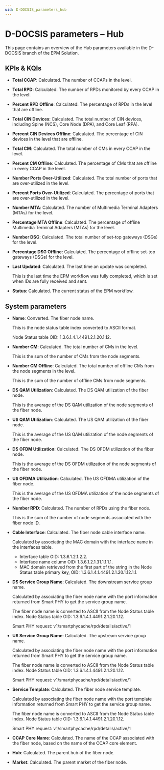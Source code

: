 ```yaml
---
uid: D-DOCSIS_parameters_hub
---
```


# D-DOCSIS parameters – Hub

This page contains an overview of the Hub parameters available in the D-DOCSIS branch of the EPM Solution.

## KPIs & KQIs

- **Total CCAP**: Calculated. The number of CCAPs in the level.

- **Total RPD**: Calculated. The number of RPDs monitored by every CCAP in the level.

- **Percent RPD Offline**: Calculated. The percentage of RPDs in the level that are offline.

- **Total CIN Devices**: Calculated. The total number of CIN devices, including Spine (NCS), Core Node (DPA), and Core Leaf (RPA).

- **Percent CIN Devices Offline**: Calculated. The percentage of CIN devices in the level that are offline.

- **Total CM**: Calculated. The total number of CMs in every CCAP in the level.

- **Percent CM Offline**: Calculated. The percentage of CMs that are offline in every CCAP in the level.

- **Number Ports Over-Utilized**: Calculated. The total number of ports that are over-utilized in the level.

- **Percent Ports Over-Utilized**: Calculated. The percentage of ports that are over-utilized in the level.

- **Number MTA**: Calculated. The number of Multimedia Terminal Adapters (MTAs) for the level.

- **Percentage MTA Offline**: Calculated. The percentage of offline Multimedia Terminal Adapters (MTAs) for the level.

- **Number DSG**: Calculated. The total number of set-top gateways (DSGs) for the level.

- **Percentage DSG Offline**: Calculated. The percentage of offline set-top gateways (DSGs) for the level.

- **Last Updated**: Calculated. The last time an update was completed.

  This is the last time the EPM workflow was fully completed, which is set when IDs are fully received and sent.

- **Status**: Calculated. The current status of the EPM workflow.

## System parameters

- **Name**: Converted. The fiber node name.

  This is the node status table index converted to ASCII format.

  Node Status table OID: 1.3.6.1.4.1.4491.2.1.20.1.12.

- **Number CM**: Calculated. The total number of CMs in the level.

  This is the sum of the number of CMs from the node segments.

- **Number CM Offline**: Calculated. The total number of offline CMs from the node segments in the level.

  This is the sum of the number of offline CMs from node segments.

- **DS QAM Utilization**: Calculated. The DS QAM utilization of the fiber node.

  This is the average of the DS QAM utilization of the node segments of the fiber node.

- **US QAM Utilization**: Calculated. The US QAM utilization of the fiber node.

  This is the average of the US QAM utilization of the node segments of the fiber node.

- **DS OFDM Utilization**: Calculated. The DS OFDM utilization of the fiber node.

  This is the average of the DS OFDM utilization of the node segments of the fiber node.

- **US OFDMA Utilization**: Calculated. The US OFDMA utilization of the fiber node.

  This is the average of the US OFDMA utilization of the node segments of the fiber node.

- **Number RPD**: Calculated. The number of RPDs using the fiber node.

  This is the sum of the number of node segments associated with the fiber node ID.

- **Cable Interface**: Calculated. The fiber node cable interface name.

  Calculated by associating the MAC domain with the interface name in the interfaces table.

  - Interface table OID: 1.3.6.1.2.1.2.2.
  - Interface name column OID: 1.3.6.1.2.1.31.1.1.1.1.
  - MAC domain retrieved from the first part of the string in the Node Status table primary key, OID: 1.3.6.1.4.1.4491.2.1.20.1.12.1.1.

- **DS Service Group Name**: Calculated. The downstream service group name.

  Calculated by associating the fiber node name with the port information returned from Smart PHY to get the service group name.

  The fiber node name is converted to ASCII from the Node Status table index. Node Status table OID: 1.3.6.1.4.1.4491.2.1.20.1.12.

  Smart PHY request: v1/smartphycache/rpd/details/active/1

- **US Service Group Name**: Calculated. The upstream service group name.

  Calculated by associating the fiber node name with the port information returned from Smart PHY to get the service group name.

  The fiber node name is converted to ASCII from the Node Status table index. Node Status table OID: 1.3.6.1.4.1.4491.2.1.20.1.12.

  Smart PHY request: v1/smartphycache/rpd/details/active/1

- **Service Template**: Calculated. The fiber node service template.

  Calculated by associating the fiber node name with the port template information returned from Smart PHY to get the service group name.

  The fiber node name is converted to ASCII from the Node Status table index. Node Status table OID: 1.3.6.1.4.1.4491.2.1.20.1.12.

  Smart PHY request: v1/smartphycache/rpd/details/active/1

- **CCAP Core Name**: Calculated. The name of the CCAP associated with the fiber node, based on the name of the CCAP core element.

- **Hub**: Calculated. The parent hub of the fiber node.

- **Market**: Calculated. The parent market of the fiber node.
